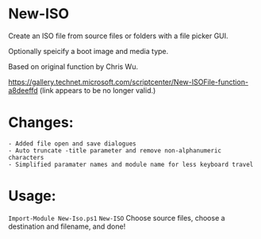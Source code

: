# New-ISO

  Create an ISO file from source files or folders with a file picker GUI.
  
  Optionally speicify a boot image and media type.

  Based on original function by Chris Wu.
  
  https://gallery.technet.microsoft.com/scriptcenter/New-ISOFile-function-a8deeffd (link appears to be no longer valid.)

  # Changes:
    - Added file open and save dialogues
    - Auto truncate -title parameter and remove non-alphanumeric characters
    - Simplified paramater names and module name for less keyboard travel

# Usage:

  `Import-Module New-Iso.ps1`
  `New-ISO`
  Choose source files, choose a destination and filename, and done!

